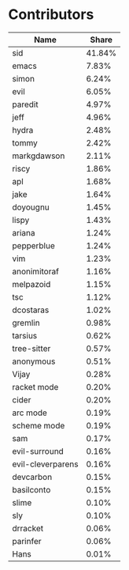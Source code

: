# Contributors

| Name | Share |
| ---- | ----- |
sid | 41.84%
emacs | 7.83%
simon | 6.24%
evil | 6.05%
paredit | 4.97%
jeff | 4.96%
hydra | 2.48%
tommy | 2.42%
markgdawson | 2.11%
riscy | 1.86%
apl | 1.68%
jake | 1.64%
doyougnu | 1.45%
lispy | 1.43%
ariana | 1.24%
pepperblue | 1.24%
vim | 1.23%
anonimitoraf | 1.16%
melpazoid | 1.15%
tsc | 1.12%
dcostaras | 1.02%
gremlin | 0.98%
tarsius | 0.62%
tree-sitter | 0.57%
anonymous | 0.51%
Vijay | 0.28%
racket mode | 0.20%
cider | 0.20%
arc mode | 0.19%
scheme mode | 0.19%
sam | 0.17%
evil-surround | 0.16%
evil-cleverparens | 0.16%
devcarbon | 0.15%
basilconto | 0.15%
slime | 0.10%
sly | 0.10%
drracket | 0.06%
parinfer | 0.06%
Hans | 0.01%